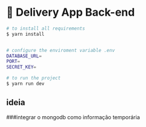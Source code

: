 # 🚚 Delivery App Back-end

```bash
# to install all requirements
$ yarn install
```

```bash

# configure the enviroment variable .env
DATABASE_URL=
PORT=
SECRET_KEY=
```

```bash
# to run the project
$ yarn run dev
```

## ideia 
###integrar o mongodb como informação temporária
